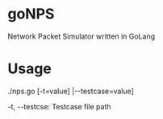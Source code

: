 # goNPS
Network Packet Simulator written in GoLang

# Usage

./nps.go [-t=value] |--testcase=value]

-t, --testcse: Testcase file path
